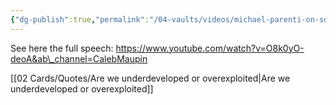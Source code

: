 ```yaml
---
{"dg-publish":true,"permalink":"/04-vaults/videos/michael-parenti-on-so-called-poor-countries/","title":"2 8 Michael Parenti on so called Poor Countries","tags":["clippings","Dekolonisatie"],"noteIcon":"","created":"2024-12-26T19:38:49.841+01:00","updated":"2024-12-31T14:49:20.399+01:00"}
---
```



See here the full speech: https://www.youtube.com/watch?v=O8k0yO-deoA&ab\_channel=CalebMaupin

[[02 Cards/Quotes/Are we underdeveloped or overexploited\|Are we underdeveloped or overexploited]]